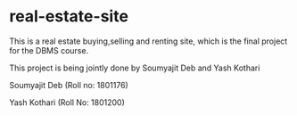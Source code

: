 # real-estate-site
This is a real estate buying,selling and renting site, which is the final project for the DBMS course.

This project is being jointly done by Soumyajit Deb and Yash Kothari

Soumyajit Deb (Roll no: 1801176)  

Yash Kothari  (Roll No: 1801200)
